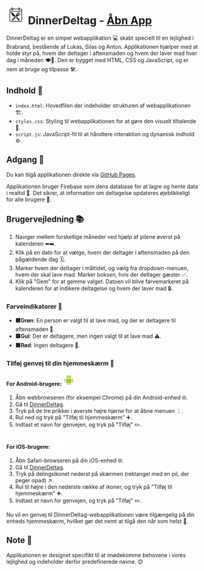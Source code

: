 # <img src="./images/DinnerDeltag-logo.png" alt="DinnerDeltag Logo" width="50"/> DinnerDeltag - [Åbn App](https://lukasjp11.github.io/DinnerDeltag/)

DinnerDeltag er en simpel webapplikation 💻 skabt specielt til en lejlighed i Brabrand, bestående af Lukas, Silas og Anton. Applikationen hjælper med at holde styr på, hvem der deltager i aftensmaden og hvem der laver mad hver dag i måneden 🍽️📅. Den er bygget med HTML, CSS og JavaScript, og er nem at bruge og tilpasse 🛠️.

## Indhold 📖

- `index.html`: Hovedfilen der indeholder strukturen af webapplikationen 🏗️.
- `styles.css`: Styling til webapplikationen for at gøre den visuelt tiltalende 🎨.
- `script.js`: JavaScript-fil til at håndtere interaktion og dynamisk indhold ⚙️.

## Adgang 🚪

Du kan tilgå applikationen direkte via [GitHub Pages](https://lukasjp11.github.io/DinnerDeltag/).

Applikationen bruger Firebase som dens database for at lagre og hente data i realtid 🔄. Det sikrer, at information om deltagelse opdateres øjeblikkeligt for alle brugere 👥.

## Brugervejledning 📚

1. Naviger mellem forskellige måneder ved hjælp af pilene øverst på kalenderen ⬅️➡️.
2. Klik på en dato for at vælge, hvem der deltager i aftensmaden på den pågældende dag 🗓️.
3. Marker hvem der deltager i måltidet, og vælg fra dropdown-menuen, hvem der skal lave mad. Marker boksen, hvis der deltager gæster ✅.
4. Klik på "Gem" for at gemme valget. Datoen vil blive farvemarkeret på kalenderen for at indikere deltagelse og hvem der laver mad 🔒.

### Farveindikatorer 🎨

- **🟩Grøn**: En person er valgt til at lave mad, og der er deltagere til aftensmaden 🍲.
- **🟨Gul**: Der er deltagere, men ingen valgt til at lave mad ⚠️.
- **🟥Rød**: Ingen deltagere 🚫.

### Tilføj genvej til din hjemmeskærm 📱

#### For Android-brugere: ![Android Logo](./images/android-logo.png)

1. Åbn webbrowseren (for eksempel Chrome) på din Android-enhed 🌐.
2. Gå til [DinnerDeltag](https://lukasjp11.github.io/DinnerDeltag/).
3. Tryk på de tre prikker i øverste højre hjørne for at åbne menuen ⋮.
4. Rul ned og tryk på "Tilføj til hjemmeskærm" ➕.
5. Indtast et navn for genvejen, og tryk på "Tilføj" ✏️.

#### For iOS-brugere: ![Apple Logo](./images/apple-logo.png)

1. Åbn Safari-browseren på din iOS-enhed 🌐.
2. Gå til [DinnerDeltag](https://lukasjp11.github.io/DinnerDeltag/).
3. Tryk på delingsikonet nederst på skærmen (rektangel med en pil, der peger opad) ↗️.
4. Rul til højre i den nederste række af ikoner, og tryk på "Tilføj til hjemmeskærm" ➕.
5. Indtast et navn for genvejen, og tryk på "Tilføj" ✏️.

Nu vil en genvej til DinnerDeltag-webapplikationen være tilgængelig på din enheds hjemmeskærm, hvilket gør det nemt at tilgå den når som helst 🔖.

## Note 📌

Applikationen er designet specifikt til at imødekomme behovene i vores lejlighed og indeholder derfor predefinerede navne. 😊
